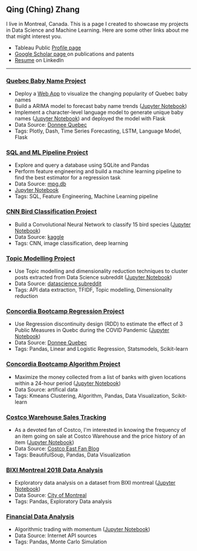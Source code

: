 ## Qing (Ching) Zhang
I live in Montreal, Canada. This is a page I created to showcase my projects in Data Science and Machine Learning. Here are some other links about me that might interest you.
- Tableau Public [Profile page](https://public.tableau.com/app/profile/tsingzhang)
- [Google Scholar page ](https://scholar.google.ca/citations?user=BcklpsIAAAAJ&hl=en) on publications and patents 
- [Resume](https://www.linkedin.com/in/tsingzhang/) on LinkedIn

---
### [Quebec Baby Name Project](https://github.com/calony/name_forecast_generator)
- Deploy a [Web App](https://baby-name-visualization-dash-app.onrender.com/) to visualize the changing popularity of Quebec baby names 
- Build a ARIMA model to forecast baby name trends ([Jupyter Notebook](https://github.com/calony/name_forcast_generator/blob/main/name_forcasting.ipynb))
- Implement a character-level language model to generate unique baby names ([Jupyter Notebook](https://github.com/calony/name_forcast_generator/blob/main/name_LSTM.ipynb)) and deployed the model with Flask
- Data Source: [Donnee Quebec](https://www.donneesquebec.ca/recherche/dataset/banque-de-prenoms-garcons)
- Tags: Plotly, Dash, Time Series Forecasting, LSTM, Language Model, Flask



### [SQL and ML Pipeline Project](https://github.com/calony/SQL_ML_pipeline)
- Explore and query a database using SQLite and Pandas
- Perform feature engineering and build a machine learning pipeline to find the best estimator for a regression task
- Data Source: [mpg.db](https://github.com/calony/SQL_ML_pipeline/blob/main/data/mpg.db)
- [Jupyter Notebook](https://github.com/calony/SQL_ML_pipeline/blob/main/SQL_Pipeline.ipynb)
- Tags: SQL, Feature Engineering, Machine Learning pipeline



### [CNN Bird Classification Project](https://github.com/calony/bird_classification_project)
- Build a Convolutional Neural Network to classify 15 bird species ([Jupyter Notebook](https://github.com/calony/bird_classification_project/blob/main/kaggle_final_15-species-classification.ipynb))
- Data Source: [kaggle](https://www.kaggle.com/gpiosenka/100-bird-species)
- Tags: CNN, image classification, deep learning



### [Topic Modelling Project](https://github.com/calony/subreddit_topic_modelling)
- Use Topic modelling and dimensionality reduction techniques to cluster posts extracted from Data Science subreddit ([Jupyter Notebook](https://github.com/calony/subreddit_topic_modelling/blob/main/subreddit_topic_modeling.ipynb))
- Data Source: [datascience subreddit](https://www.reddit.com/r/datascience/)
- Tags: API data extraction, TFIDF, Topic modelling, Dimensionality reduction



### [Concordia Bootcamp Regression Project](https://github.com/calony/RDD_project)
- Use Regression discontinuity design (RDD) to estimate the effect of 3 Public Measures in Quebc during the COVID Pandemic ([Jupyter Notebook](https://nbviewer.org/github/calony/RDD_project/blob/main/RDD_Covid.ipynb))
- Data Source: [Donnee Quebec](https://www.donneesquebec.ca/recherche/dataset/covid-19-portrait-quotidien-des-cas-confirmes)
- Tags: Pandas, Linear and Logistic Regression, Statsmodels, Scikit-learn



### [Concordia Bootcamp Algorithm Project](https://github.com/calony/bank_algorithm_project)
- Maximize the money collected from a list of banks with given locations within a 24-hour period ([Jupyter Notebook](https://nbviewer.org/github/calony/bank_algorithm_project/blob/main/KMeans_clustering.ipynb))
- Data Source: artifical data
- Tags: Kmeans Clustering, Algorithm, Pandas, Data Visualization, Scikit-learn



### [Costco Warehouse Sales Tracking](https://github.com/calony/Costco_price_track)
- As a devoted fan of Costco, I'm interested in knowing the frequency of an item going on sale at Costco Warehouse and the price history of an item ([Jupyter Notebook](https://nbviewer.org/github/calony/Costco_price_track/blob/main/costco_model.ipynb))
- Data Source: [Costco East Fan Blog](https://cocoeast.ca/category/monday-treasure-hunt/)
- Tags: BeautifulSoup, Pandas, Data Visualization



### [BIXI Montreal 2018 Data Analysis](https://github.com/calony/Data_analysis_BIXI)
- Exploratory data analysis on a dataset from BIXI montreal ([Jupyter Notebook](https://nbviewer.jupyter.org/github/calony/Data_analysis_BIXI/blob/master/BixiMontrealRentals2018.ipynb))
- Data Source: [City of Montreal](http://donnees.ville.montreal.qc.ca/) 
- Tags: Pandas, Exploratory Data analysis



### [Financial Data Analysis](https://github.com/calony/finance-project)
- Algorithmic trading with momentum ([Jupyter Notebook](https://nbviewer.jupyter.org/github/calony/finance-project/blob/master/Fin_testbench.ipynb))
- Data Source: Internet API sources
- Tags: Pandas, Monte Carlo Simulation